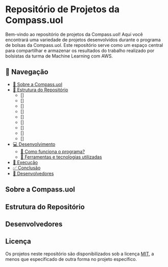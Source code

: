 # Repositório de Projetos da Compass.uol

Bem-vindo ao repositório de projetos da Compass.uol! Aqui você encontrará uma variedade de projetos desenvolvidos durante o programa de bolsas da Compass.uol. Este repositório serve como um espaço central para compartilhar e armazenar os resultados do trabalho realizado por bolsistas da turma de Machine Learning com AWS.

## 📌 Navegação

- [📝 Sobre a Compass.uol](#introdução)
- [🎯 Estrutura do Repositório](#objetivos)
    - []
    - []
    - []
    - []
    - []
    - []
    - []
    - []
    - []
- [💻 Desenvolvimento](#desenvolvimento)
  - [🔧 Como funciona o programa?](#requisitos)
  - [🔧 Ferramentas e tecnologias utilizadas](#ferramentas-e-tecnologias-utilizadas)
- [📏 Execução](#execução)
- [✅ Conclusão](#conclusão)
- [👥 Desenvolvedores](#equipe)


## Sobre a Compass.uol

## Estrutura do Repositório

## Desenvolvedores

## Licença

Os projetos neste repositório são disponibilizados sob a licença [MIT](https://opensource.org/licenses/MIT), a menos que especificado de outra forma no projeto específico.